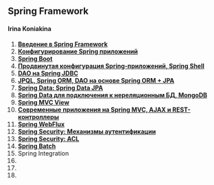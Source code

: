 ## Spring Framework

#### Irina Koniakina

1. **[Введение в Spring Framework](https://github.com/never-sleeps/OTUS/tree/master/2020-02-otus-spring-Koniakina/homework-01)** 
2. **[Конфигурирование Spring приложений](https://github.com/never-sleeps/OTUS/tree/master/2020-02-otus-spring-Koniakina/homework-02)**
3. **[Spring Boot](https://github.com/never-sleeps/OTUS/tree/master/2020-02-otus-spring-Koniakina/homework-03)**
4. **[Продвинутая конфигурация Spring-приложений, Spring Shell](https://github.com/never-sleeps/OTUS/tree/master/2020-02-otus-spring-Koniakina/homework-04)**
5. **[DAO на Spring JDBC](https://github.com/never-sleeps/OTUS/tree/master/2020-02-otus-spring-Koniakina/homework-05)**
6. **[JPQL, Spring ORM, DAO на основе Spring ORM + JPA](https://github.com/never-sleeps/OTUS/tree/master/2020-02-otus-spring-Koniakina/homework-06)**
7. **[Spring Data: Spring Data JPA](https://github.com/never-sleeps/OTUS/tree/master/2020-02-otus-spring-Koniakina/homework-07)**
8. **[Spring Data для подключения к нереляционным БД, MongoDB](https://github.com/never-sleeps/OTUS/tree/master/2020-02-otus-spring-Koniakina/homework-08)**
9. **[Spring MVC View](https://github.com/never-sleeps/OTUS/tree/master/2020-02-otus-spring-Koniakina/homework-09)**
10. **[Современные приложения на Spring MVC, AJAX и REST-контроллеры](https://github.com/never-sleeps/OTUS/tree/master/2020-02-otus-spring-Koniakina/homework-10)**
11. **[Spring WebFlux](https://github.com/never-sleeps/OTUS/tree/master/2020-02-otus-spring-Koniakina/homework-11)**
12. **[Spring Security: Механизмы аутентификации](https://github.com/never-sleeps/OTUS/tree/master/2020-02-otus-spring-Koniakina/homework-12)**
13. **[Spring Security: ACL](https://github.com/never-sleeps/OTUS/tree/master/2020-02-otus-spring-Koniakina/homework-13)**
14. **[Spring Batch](https://github.com/never-sleeps/otus-spring/tree/master/2020-02-otus-spring-Koniakina/homework-14)**
15. Spring Integration
16. 
17.
18.


